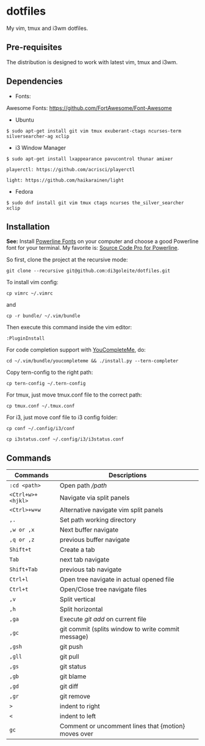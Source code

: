 # dotfiles

My vim, tmux and i3wm dotfiles.

## Pre-requisites

The distribution is designed to work with latest vim, tmux and i3wm.

## Dependencies

* Fonts:

Awesome Fonts: https://github.com/FortAwesome/Font-Awesome

* Ubuntu

```
$ sudo apt-get install git vim tmux exuberant-ctags ncurses-term silversearcher-ag xclip
```

* i3 Window Manager

```
$ sudo apt-get install lxappearance pavucontrol thunar amixer
```

```
playerctl: https://github.com/acrisci/playerctl
```

```
light: https://github.com/haikarainen/light
```

* Fedora

```
$ sudo dnf install git vim tmux ctags ncurses the_silver_searcher xclip
```

## Installation

**See:** Install [Powerline Fonts](https://github.com/powerline/fonts) on your computer and choose a good Powerline font for your terminal. My favorite is: [Source Code Pro for Powerline](https://github.com/powerline/fonts/tree/master/SourceCodePro).

So first, clone the project at the recursive mode:

```
git clone --recursive git@github.com:di3goleite/dotfiles.git
```

To install vim config:

```
cp vimrc ~/.vimrc
```

and

```
cp -r bundle/ ~/.vim/bundle
```

Then execute this command inside the vim editor:

```
:PluginInstall
```

For code completion support with [YouCompleteMe](https://github.com/valloric/youcompleteme), do:

```
cd ~/.vim/bundle/youcompleteme && ./install.py --tern-completer
```

Copy tern-config to the right path:

```
cp tern-config ~/.tern-config
```

For tmux, just move tmux.conf file to the correct path:

```
cp tmux.conf ~/.tmux.conf
```

For i3, just move conf file to i3 config folder:

```
cp conf ~/.config/i3/conf
```

```
cp i3status.conf ~/.config/i3/i3status.conf
```

## Commands

Commands | Descriptions
--- | ---
`:cd <path>` | Open path */path*
`<Ctrl+w>+<hjkl>` | Navigate via split panels
`<Ctrl>+w+w` | Alternative navigate vim split panels
`,.` | Set path working directory
`,w or ,x` | Next buffer navigate
`,q or ,z` | previous buffer navigate
`Shift+t` | Create a tab
`Tab` | next tab navigate
`Shift+Tab` | previous tab navigate
`Ctrl+l`  | Open tree navigate in actual opened file
`Ctrl+t`  | Open/Close tree navigate files
`,v` | Split vertical
`,h` | Split horizontal
`,ga` | Execute *git add* on current file
`,gc` | git commit (splits window to write commit message)
`,gsh` | git push
`,gll` | git pull
`,gs` | git status
`,gb` | git blame
`,gd` | git diff
`,gr` | git remove
`>` | indent to right
`<` | indent to left
`gc` | Comment or uncomment lines that {motion} moves over
